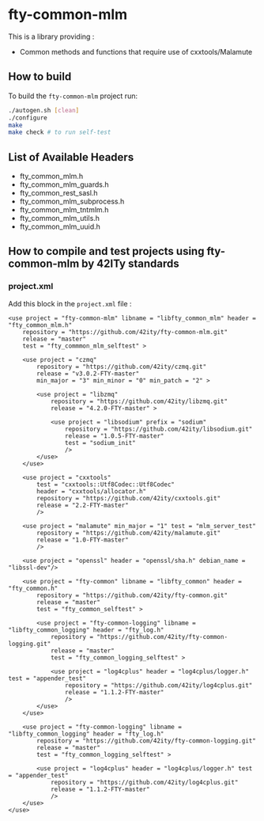 # fty-common-mlm

This is a library providing :
* Common methods and functions that require use of cxxtools/Malamute

## How to build

To build the `fty-common-mlm` project run:

```bash
./autogen.sh [clean]
./configure
make
make check # to run self-test
```

## List of Available Headers
* fty\_common\_mlm.h
* fty\_common\_mlm\_guards.h
* fty\_common\_rest\_sasl.h
* fty\_common\_mlm\_subprocess.h
* fty\_common\_mlm\_tntmlm.h
* fty\_common\_mlm\_utils.h
* fty\_common\_mlm\_uuid.h

## How to compile and test projects using fty-common-mlm by 42ITy standards

### project.xml
Add this block in the `project.xml` file :

````
<use project = "fty-common-mlm" libname = "libfty_common_mlm" header = "fty_common_mlm.h"
    repository = "https://github.com/42ity/fty-common-mlm.git"
    release = "master"
    test = "fty_commmon_mlm_selftest" >

    <use project = "czmq"
        repository = "https://github.com/42ity/czmq.git"
        release = "v3.0.2-FTY-master"
        min_major = "3" min_minor = "0" min_patch = "2" >

        <use project = "libzmq"
            repository = "https://github.com/42ity/libzmq.git"
            release = "4.2.0-FTY-master" >

            <use project = "libsodium" prefix = "sodium"
                repository = "https://github.com/42ity/libsodium.git"
                release = "1.0.5-FTY-master"
                test = "sodium_init"
                />
        </use>
    </use>

    <use project = "cxxtools"
        test = "cxxtools::Utf8Codec::Utf8Codec"
        header = "cxxtools/allocator.h"
        repository = "https://github.com/42ity/cxxtools.git"
        release = "2.2-FTY-master"
        />

    <use project = "malamute" min_major = "1" test = "mlm_server_test"
        repository = "https://github.com/42ity/malamute.git"
        release = "1.0-FTY-master"
        />

    <use project = "openssl" header = "openssl/sha.h" debian_name = "libssl-dev"/>

    <use project = "fty-common" libname = "libfty_common" header = "fty_common.h"
        repository = "https://github.com/42ity/fty-common.git"
        release = "master"
        test = "fty_common_selftest" >

        <use project = "fty-common-logging" libname = "libfty_common_logging" header = "fty_log.h"
            repository = "https://github.com/42ity/fty-common-logging.git"
            release = "master"
            test = "fty_common_logging_selftest" >

            <use project = "log4cplus" header = "log4cplus/logger.h" test = "appender_test"
                repository = "https://github.com/42ity/log4cplus.git"
                release = "1.1.2-FTY-master"
                />
        </use>
    </use>

    <use project = "fty-common-logging" libname = "libfty_common_logging" header = "fty_log.h"
        repository = "https://github.com/42ity/fty-common-logging.git"
        release = "master"
        test = "fty_common_logging_selftest" >

        <use project = "log4cplus" header = "log4cplus/logger.h" test = "appender_test"
            repository = "https://github.com/42ity/log4cplus.git"
            release = "1.1.2-FTY-master"
            />
    </use>
</use>
````
